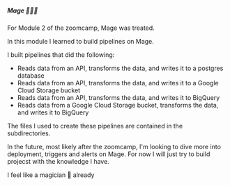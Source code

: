 ##### Mage 🎩🎩🎩

For Module 2 of the zoomcamp, Mage was treated.

In this module I learned to build pipelines on Mage.

I built pipelines that did the following:
 - Reads data from an API, transforms the data, and writes it to a postgres database
 - Reads data from an API, transforms the data, and writes it to a Google Cloud Storage bucket
 - Reads data from an API, transforms the data, and writes it to BigQuery
 - Reads data from a Google Cloud Storage bucket, transforms the data, and writes it to BigQuery

The files I used to create these pipelines are contained in the subdirectories.

In the future, most likely after the zoomcamp, I'm looking to dive more into deployment, triggers and alerts on Mage. For now I will just try to build projecst with the knowledge I have.

I feel like a magician 🎩 already
